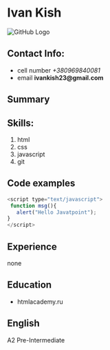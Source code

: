 # Ivan Kish
![GitHub Logo](https://avatars0.githubusercontent.com/u/55412860?s=40&v=4)
## Contact Info:
* cell number *+380969840081*
* email __ivankish23@gmail.com__
## Summary

## Skills:
1. html
2. css
3. javascript
4. git

## Code examples
```javascript
<script type="text/javascript">  
 function msg(){  
   alert("Hello Javatpoint");  
}  
</script>
```
## Experience
none
## Education
* htmlacademy.ru
## English
A2 Pre-Intermediate
